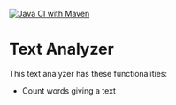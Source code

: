 [![Java CI with Maven](https://github.com/crisywini/text-analyzer/actions/workflows/maven.yml/badge.svg)](https://github.com/crisywini/text-analyzer/actions/workflows/maven.yml)


# Text Analyzer

This text analyzer has these functionalities: 

- Count words giving a text